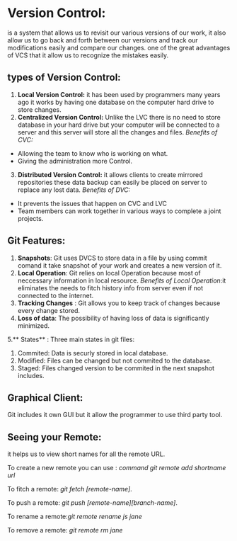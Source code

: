 # Version Control: 
is a system that allows us to revisit our various versions of our work, it also allow us to go back and forth between our versions and track our modifications easily and compare our changes.
one of the great advantages of VCS that it allow us to recognize the mistakes easily.
## types of Version Control:
1. **Local Version Control:** it has been used by programmers many years ago it works by having one database on the computer hard drive to store changes.
2. **Centralized Version Control:**
Unlike the LVC there is no need to store database in your hard drive but your computer will be connected to a server and this server will store all the changes and files.
*Benefits of CVC:*
* Allowing the team to know who is working on what.
* Giving the administration more Control.
3. **Distributed Version Control:** it allows clients to create mirrored repositories these data backup can easily be placed on server to replace any lost data.
*Benefits of DVC:*
* It prevents the issues that happen on CVC and LVC
* Team members can work together in various ways to complete a joint projects.

## Git Features:
1. **Snapshots**: Git uses DVCS to store data in a file by using commit comand it take snapshot of your work and creates a new version of it.
2. **Local Operation**: Git relies on local Operation because most of neccessary information in local resource. *Benefits of Local Operation*:it eliminates the needs to fitch history info from server even if not connected to the internet.
3. **Tracking Changes** : Git allows you to keep track of changes because every change stored.
4. **Loss of data**: The possibility of having loss of data is significantly minimized.

5.** States** : Three main states in  git files:

1. Commited: Data is securly stored in local database.
2. Modified: Files can be changed but not commited to the database.
3. Staged: Files changed version to be commited in the next snapshot includes.
## Graphical Client:
Git includes it own GUI but it allow the programmer to use third party tool.

## Seeing your Remote: 
it helps us to view short names for all the remote URL.

 To create a new remote you can use : *command git remote add shortname url*

To fitch a remote: *git fetch [remote-name]*.

To push a remote: *git push [remote-name][branch-name]*.

To rename a remote:*git remote rename js jane*

To remove a remote: *git remote rm jane*